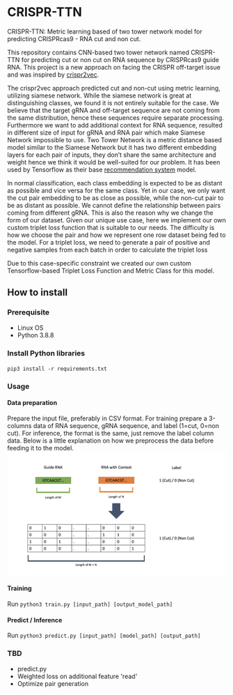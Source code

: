 # CRISPR-TTN
CRISPR-TTN: Metric learning based of two tower network model for predicting CRISPRcas9 - RNA cut and non cut.

This repository contains CNN-based two tower network named CRISPR-TTN for predicting cut or non cut on RNA sequence by CRISPRcas9 guide RNA. This project is a new approach on facing the CRISPR off-target issue and was inspired by [crispr2vec](https://www.biorxiv.org/content/10.1101/2020.10.28.359885v2).

The crispr2vec approach predicted cut and non-cut using metric learning, utilizing siamese network. While the siamese network is great at distinguishing classes, we found it is not entirely suitable for the case. We believe that the target gRNA and off-target sequence are not coming from the same distribution, hence these sequences require separate processing. Furthermore we want to add additional context for RNA sequence, resulted in different size of input for gRNA and RNA pair which make Siamese Network impossible to use. Two Tower Network is a metric distance based model similar to the Siamese Network but it has two different embedding layers for each pair of inputs, they don’t share the same architecture and weight hence we think it would be well-suited for our problem. It has been used by Tensorflow as their base [recommendation system](https://blog.tensorflow.org/2020/09/introducing-tensorflow-recommenders.html) model. 

In normal classification, each class embedding is expected to be as distant as possible and vice versa for the same class. Yet in our case, we only want the cut pair embedding to be as close as possible, while the non-cut pair to be as distant as possible. We cannot define the relationship between pairs coming from different gRNA. This is also the reason why we change the form of our dataset. 
Given our unique use case, here we implement our own custom triplet loss function that is suitable to our needs. The difficulty is how we choose the pair and how we represent one row dataset being fed to the model. For a triplet loss, we need to generate a pair of positive and negative samples from each batch in order to calculate the triplet loss

Due to this case-specific constraint we created our own custom Tensorflow-based Triplet Loss Function and Metric Class for this model.

## How to install
### Prerequisite
- Linux OS
- Python 3.8.8

### Install Python libraries
`pip3 install -r requirements.txt`

### Usage
#### Data preparation
Prepare the input file, preferably in CSV format. For training prepare a 3-columns data of RNA sequence, gRNA sequence, and label (1=cut, 0=non cut). For inference, the format is the same, just remove the label column data. Below is a little explanation on how we preprocess the data before feeding it to the model.
![Fig1](images/data_preprocess.png)

#### Training
Run `python3 train.py [input_path] [output_model_path]`

#### Predict / Inference
Run `python3 predict.py [input_path] [model_path] [output_path]`

### TBD
- predict.py
- Weighted loss on additional feature 'read'
- Optimize pair generation